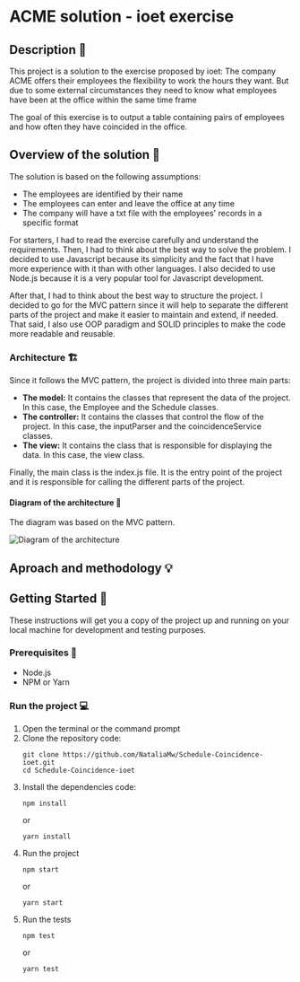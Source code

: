 # ACME solution - ioet exercise
## Description :page_facing_up:
This project is a solution to the exercise proposed by ioet: 
The company ACME offers their employees the flexibility to work the hours they want. But due to some external circumstances they need to know what employees have been at the office within the same time frame

The goal of this exercise is to output a table containing pairs of employees and how often they have coincided in the office.
## Overview of the solution :mag_right:
The solution is based on the following assumptions:
* The employees are identified by their name
* The employees can enter and leave the office at any time
* The company will have a txt file with the employees' records in a specific format

For starters, I had to read the exercise carefully and understand the requirements. Then, I had to think about the best way to solve the problem. I decided to use Javascript because its simplicity and the fact that I have more experience with it than with other languages. I also decided to use Node.js because it is a very popular tool for Javascript development.

After that, I had to think about the best way to structure the project. I decided to go for the MVC pattern since it will help to separate the different parts of the project and make it easier to maintain and extend, if needed. That said, I also use OOP paradigm and SOLID principles to make the code more readable and reusable.
### Architecture :building_construction:

Since it follows the MVC pattern, the project is divided into three main parts:
* **The model:** It contains the classes that represent the data of the project. In this case, the Employee and the Schedule classes.
* **The controller:** It contains the classes that control the flow of the project. In this case, the inputParser and the coincidenceService classes.
* **The view:** It contains the class that is responsible for displaying the data. In this case, the view class.
  
Finally, the main class is the index.js file. It is the entry point of the project and it is responsible for calling the different parts of the project.

#### Diagram of the architecture :triangular_ruler:
The diagram was based on the MVC pattern.

![Diagram of the architecture]()

## Aproach and methodology :bulb:


## Getting Started :rocket:
These instructions will get you a copy of the project up and running on your local machine for development and testing purposes.
### Prerequisites :wrench:
* Node.js
* NPM or Yarn

### Run the project :computer:

1. Open the terminal or the command prompt
2. Clone the repository
   code:
    ```
    git clone https://github.com/NataliaMw/Schedule-Coincidence-ioet.git
    cd Schedule-Coincidence-ioet
    ```
3. Install the dependencies
   code:
    ```
    npm install
    ```
    or
    ```
    yarn install
    ```
4. Run the project
    ```
    npm start
    ```
    or
    ```
    yarn start
    ```
5. Run the tests
    ```
    npm test
    ```
    or
    ```
    yarn test
    ```